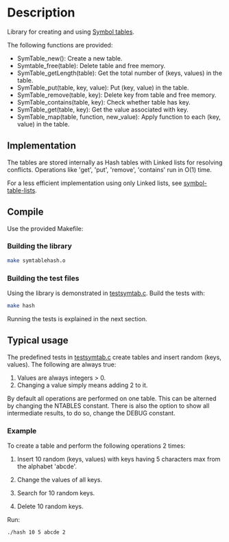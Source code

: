 # Description

Library for creating and using [Symbol tables](https://en.wikipedia.org/wiki/Symbol_table).

The following functions are provided:

* SymTable_new(): Create a new table.
* Symtable_free(table): Delete table and free memory.
* SymTable_getLength(table): Get the total number of (keys, values) in the table.
* SymTable_put(table, key, value): Put (key, value) in the table.
* SymTable_remove(table, key): Delete key from table and free memory.
* SymTable_contains(table, key): Check whether table has key.
* SymTable_get(table, key): Get the value associated with key.
* SymTable_map(table, function, new_value): Apply function to each (key, value) in the table.

## Implementation

The tables are stored internally as Hash tables with
Linked lists for resolving conflicts. Operations
like 'get', 'put', 'remove', 'contains' run in O(1) time.

For a less efficient implementation using only Linked lists, see [symbol-table-lists](https://github.com/tasxatzial/symbol-table-lists).

## Compile

Use the provided Makefile:

### Building the library

```bash
make symtablehash.o
```

### Building the test files

Using the library is demonstrated in [testsymtab.c](testsymtab.c). Build the tests with:

```bash
make hash
```

Running the tests is explained in the next section.

## Typical usage

The predefined tests in [testsymtab.c](testsymtab.c) create tables and insert random (keys, values). The following are always true:

1. Values are always integers > 0.
2. Changing a value simply means adding 2 to it.

By default all operations
are performed on one table. This can be alterned by changing the NTABLES constant.
There is also the option to show all intermediate results, to do so, change the DEBUG constant.

### Example

To create a table and perform the following operations 2 times:

1) Insert 10 random (keys, values) with keys having 5 characters max from the alphabet 'abcde'.

2) Change the values of all keys.

3) Search for 10 random keys.

4) Delete 10 random keys.

Run:

```bash
./hash 10 5 abcde 2
```
